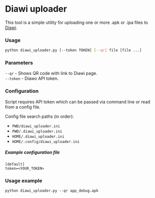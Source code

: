 Diawi uploader
=====

This tool is a simple utility for uploading one or more .apk or .ipa files to [Diawi](https://www.diawi.com/).

### Usage

```bash
python diawi_uploader.py [--token TOKEN] [--qr] file [file ...]
```

### Parameters

`--qr` - Shows QR code with link to Diawi page. \
`--token` - Diawo API token.

### Configuration

Script requires API token which can be passed via command line or read from a config file.

Config file search paths (in order):

- `PWD/diawi_uploader.ini`
- `PWD/.diawi_uploader.ini`
- `HOME/.diawi_uploader.ini`
- `HOME/.config/diawi_uploader.ini`

##### Example configuration file

```
[default]
token=<YOUR_TOKEN>
```

### Usage example

```shell
python diawi_uploader.py --qr app_debug.apk
```
